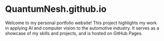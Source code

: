 # QuantumNesh.github.io
Welcome to my personal portfolio website! This project highlights my work in applying AI and computer vision to the automotive industry. It serves as a showcase of my skills and projects, and is hosted on GitHub Pages.
